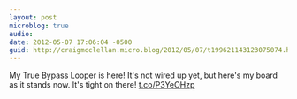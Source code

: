 ```yaml
---
layout: post
microblog: true
audio: 
date: 2012-05-07 17:06:04 -0500
guid: http://craigmcclellan.micro.blog/2012/05/07/t199621143123075074.html
---
```

My True Bypass Looper is here! It's not wired up yet, but here's my board as it stands now. It's tight on there! [t.co/P3YeOHzp](http://t.co/P3YeOHzp)
